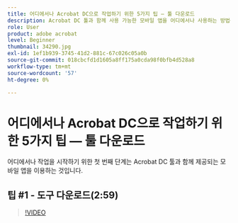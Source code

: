 ```yaml
---
title: 어디에서나 Acrobat DC으로 작업하기 위한 5가지 팁 — 툴 다운로드
description: Acrobat DC 툴과 함께 사용 가능한 모바일 앱을 어디에서나 사용하는 방법을 살펴보세요
role: User
product: adobe acrobat
level: Beginner
thumbnail: 34290.jpg
exl-id: 1ef1b939-3745-41d2-881c-67c026c05a0b
source-git-commit: 018cbcfd1d1605a8ff175a0cda98f0bfb4d528a8
workflow-type: tm+mt
source-wordcount: '57'
ht-degree: 0%

---
```


# 어디에서나 Acrobat DC으로 작업하기 위한 5가지 팁 — 툴 다운로드

어디에서나 작업을 시작하기 위한 첫 번째 단계는 Acrobat DC 툴과 함께 제공되는 모바일 앱을 이용하는 것입니다.

## 팁 #1 - 도구 다운로드(2:59)

>[!VIDEO](https://video.tv.adobe.com/v/34290)
